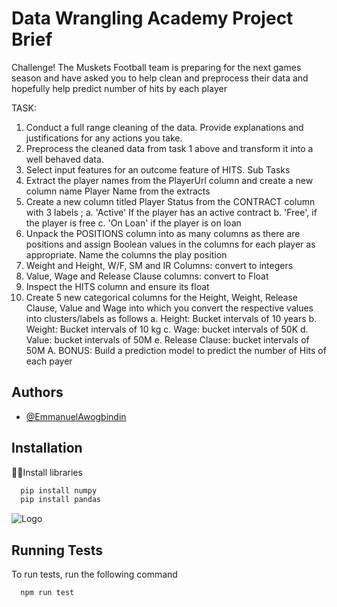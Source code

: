
# Data Wrangling Academy Project Brief 

Challenge!
 The Muskets Football team is preparing for the next games season and have asked you to help clean
and preprocess their data and hopefully help predict number of hits by each player 

TASK:
1. Conduct a full range cleaning of the data. Provide explanations and justifications for any actions
you take.
2. Preprocess the cleaned data from task 1 above and transform it into a well behaved data.
3. Select input features for an outcome feature of HITS.
Sub Tasks
1. Extract the player names from the PlayerUrl column and create a new column name Player
Name from the extracts
2. Create a new column titled Player Status from the CONTRACT column with 3 labels ;
a. 'Active' If the player has an active contract
b. 'Free', if the player is free
c. 'On Loan' if the player is on loan
3. Unpack the POSITIONS column into as many columns as there are positions and assign Boolean
values in the columns for each player as appropriate. Name the columns the play position
4. Weight and Height, W/F, SM and IR Columns: convert to integers
5. Value, Wage and Release Clause columns: convert to Float
6. Inspect the HITS column and ensure its float
7. Create 5 new categorical columns for the Height, Weight, Release Clause, Value and Wage into
which you convert the respective values into clusters/labels as follows
a. Height: Bucket intervals of 10 years
b. Weight: Bucket intervals of 10 kg
c. Wage: bucket intervals of 50K
d. Value: bucket intervals of 50M
e. Release Clause: bucket intervals of 50M
A. BONUS: Build a prediction model to predict the number of Hits of each payer 

## Authors

- [@EmmanuelAwogbindin](https://github.com/classicemmaeasy)


## Installation

👨‍⚖️Install libraries

```bash
  pip install numpy
  pip install pandas
```
    
![Logo](https://learn.onecampusacademy.com/wp-content/uploads/2024/03/oneCampusLogo29Transp2-2.png)


## Running Tests

To run tests, run the following command

```bash
  npm run test
```

